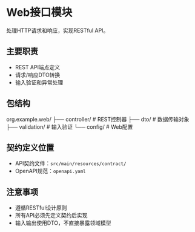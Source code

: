 # Web接口模块

处理HTTP请求和响应，实现RESTful API。

## 主要职责

- REST API端点定义
- 请求/响应DTO转换
- 输入验证和异常处理

## 包结构

org.example.web/
├── controller/ # REST控制器
├── dto/ # 数据传输对象
├── validation/ # 输入验证
└── config/ # Web配置

## 契约定义位置

- API契约文件：`src/main/resources/contract/`
- OpenAPI规范：`openapi.yaml`

## 注意事项

- 遵循RESTful设计原则
- 所有API必须先定义契约后实现
- 输入输出使用DTO，不直接暴露领域模型
